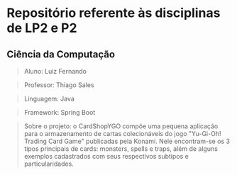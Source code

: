 # Repositório referente às disciplinas de LP2 e P2
## Ciência da Computação

> Aluno: Luiz Fernando

> Professor: Thiago Sales

> Linguagem: Java

> Framework: Spring Boot

> Sobre o projeto: o CardShopYGO compõe uma pequena aplicação para o armazenamento de cartas colecionáveis do jogo "Yu-Gi-Oh! Trading Card Game" publicadas pela Konami. Nele encontram-se os 3 tipos principais de cards: monsters, spells e traps, além de alguns exemplos cadastrados com seus respectivos subtipos e particularidades.
